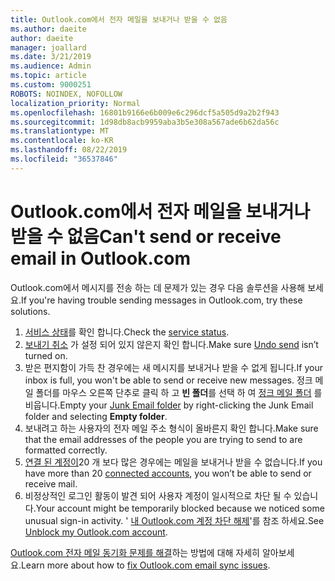 ```yaml
---
title: Outlook.com에서 전자 메일을 보내거나 받을 수 없음
ms.author: daeite
author: daeite
manager: joallard
ms.date: 3/21/2019
ms.audience: Admin
ms.topic: article
ms.custom: 9000251
ROBOTS: NOINDEX, NOFOLLOW
localization_priority: Normal
ms.openlocfilehash: 16801b9166e6b009e6c296dcf5a505d9a2b2f943
ms.sourcegitcommit: 1d98db8acb9959aba3b5e308a567ade6b62da56c
ms.translationtype: MT
ms.contentlocale: ko-KR
ms.lasthandoff: 08/22/2019
ms.locfileid: "36537846"
---
```

# <a name="cant-send-or-receive-email-in-outlookcom"></a><span data-ttu-id="e05ea-102">Outlook.com에서 전자 메일을 보내거나 받을 수 없음</span><span class="sxs-lookup"><span data-stu-id="e05ea-102">Can't send or receive email in Outlook.com</span></span>

<span data-ttu-id="e05ea-103">Outlook.com에서 메시지를 전송 하는 데 문제가 있는 경우 다음 솔루션을 사용해 보세요.</span><span class="sxs-lookup"><span data-stu-id="e05ea-103">If you're having trouble sending messages in Outlook.com, try these solutions.</span></span>

1. <span data-ttu-id="e05ea-104">[서비스 상태](https://go.microsoft.com/fwlink/p/?linkid=837482)를 확인 합니다.</span><span class="sxs-lookup"><span data-stu-id="e05ea-104">Check the [service status](https://go.microsoft.com/fwlink/p/?linkid=837482).</span></span>
1. <span data-ttu-id="e05ea-105">[보내기 취소](https://outlook.live.com/mail/options/mail/messageContent/undoSend) 가 설정 되어 있지 않은지 확인 합니다.</span><span class="sxs-lookup"><span data-stu-id="e05ea-105">Make sure [Undo send](https://outlook.live.com/mail/options/mail/messageContent/undoSend) isn’t turned on.</span></span>
1. <span data-ttu-id="e05ea-106">받은 편지함이 가득 찬 경우에는 새 메시지를 보내거나 받을 수 없게 됩니다.</span><span class="sxs-lookup"><span data-stu-id="e05ea-106">If your inbox is full, you won't be able to send or receive new messages.</span></span> <span data-ttu-id="e05ea-107">정크 메일 폴더를 마우스 오른쪽 단추로 클릭 하 고 **빈 폴더**를 선택 하 여 [정크 메일 폴더](https://outlook.live.com/mail/junkemail) 를 비웁니다.</span><span class="sxs-lookup"><span data-stu-id="e05ea-107">Empty your [Junk Email folder](https://outlook.live.com/mail/junkemail) by right-clicking the Junk Email folder and selecting **Empty folder**.</span></span>
1. <span data-ttu-id="e05ea-108">보내려고 하는 사용자의 전자 메일 주소 형식이 올바른지 확인 합니다.</span><span class="sxs-lookup"><span data-stu-id="e05ea-108">Make sure that the email addresses of the people you are trying to send to are formatted correctly.</span></span>
1. <span data-ttu-id="e05ea-109">[연결 된 계정이](https://outlook.live.com/mail/options/mail/accounts/connected)20 개 보다 많은 경우에는 메일을 보내거나 받을 수 없습니다.</span><span class="sxs-lookup"><span data-stu-id="e05ea-109">If you have more than 20 [connected accounts](https://outlook.live.com/mail/options/mail/accounts/connected), you won’t be able to send or receive mail.</span></span>
1. <span data-ttu-id="e05ea-110">비정상적인 로그인 활동이 발견 되어 사용자 계정이 일시적으로 차단 될 수 있습니다.</span><span class="sxs-lookup"><span data-stu-id="e05ea-110">Your account might be temporarily blocked because we noticed some unusual sign-in activity.</span></span> <span data-ttu-id="e05ea-111">' [내 Outlook.com 계정 차단 해제](https://support.office.com/article/f4ad2701-d166-4d8b-8a6a-9af2a1f8a4c4)'를 참조 하세요.</span><span class="sxs-lookup"><span data-stu-id="e05ea-111">See [Unblock my Outlook.com account](https://support.office.com/article/f4ad2701-d166-4d8b-8a6a-9af2a1f8a4c4).</span></span>

<span data-ttu-id="e05ea-112">[Outlook.com 전자 메일 동기화 문제를 해결](https://support.office.com/article/d39e3341-8d79-4bf1-b3c7-ded602233642)하는 방법에 대해 자세히 알아보세요.</span><span class="sxs-lookup"><span data-stu-id="e05ea-112">Learn more about how to [fix Outlook.com email sync issues](https://support.office.com/article/d39e3341-8d79-4bf1-b3c7-ded602233642).</span></span>